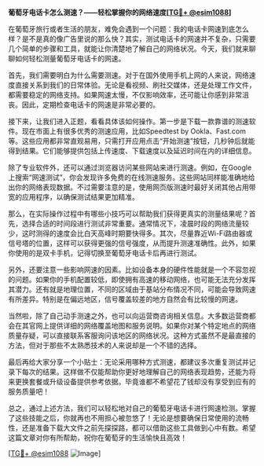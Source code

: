 **葡萄牙电话卡怎么测速？——轻松掌握你的网络速度[[TG💪+ @esim1088](https://t.me/s/esim1088)]**

在葡萄牙旅行或者生活的朋友，难免会遇到一个问题：我的电话卡网速到底怎么样？是不是真的像广告里说的那么快？其实，测试电话卡的网速并不复杂，只需要几个简单的步骤和工具，就能让你清楚地了解自己的网络状况。今天，我们就来聊聊如何轻松测量葡萄牙电话卡的网速。

首先，我们需要明白为什么需要测速。对于在国外使用手机上网的人来说，网络速度直接关系到我们的日常体验。无论是看视频、刷社交媒体，还是处理工作文件，都需要稳定的网络支持。如果网速太慢，不仅影响效率，还可能让你感到非常沮丧。因此，定期检查电话卡的网速是非常必要的。

接下来，让我们进入正题，看看具体该如何操作。第一步是下载一款靠谱的测速软件。现在市面上有很多优秀的测速应用，比如Speedtest by Ookla、Fast.com等。这些应用都非常直观易用，只需打开应用点击“开始测速”按钮，几秒钟后就能得到结果。它们能够提供包括上传速度、下载速度以及延迟时间在内的详细信息。

除了专业软件外，还可以通过浏览器访问某些网站来进行测速。例如，在Google上搜索“网速测试”，你会发现许多免费的在线测速服务。这些网站同样能准确地给出你的网络表现数据。不过需要注意的是，使用网页版测速时最好关闭其他占用带宽的应用程序，以确保测试结果更加精准。

那么，在实际操作过程中有哪些小技巧可以帮助我们获得更真实的测量结果呢？首先，选择合适的时间段进行测试非常重要。通常情况下，凌晨时段的网络流量较少，这时测得的速度会比白天高峰时期要快得多。其次，尽量靠近Wi-Fi路由器或信号塔的位置，这样可以获得更强的信号强度，从而提升测速准确性。此外，如果你使用的是双卡手机，记得切换至葡萄牙电话卡后再进行测试。

另外，还要注意一些影响网速的因素。比如设备本身的硬件性能就是一个不容忽视的问题。如果你的手机配置较低，即使拥有高速的移动网络，也可能无法充分发挥其潜力。还有就是地理位置，不同的区域由于基站分布情况不同，可能会导致网速有所差异。特别是在偏远地区，信号覆盖较差的地方自然会有比较慢的网速。

当然啦，除了自己动手测速之外，也可以向运营商咨询相关信息。大多数运营商都会在其官网上提供详细的网络覆盖地图和服务说明。如果你对某个特定地点的网络质量存疑，可以直接联系客服询问该地区的网络状况。这种方式虽然不是最直接的方法，但对于那些不太熟悉技术的人来说却是一个不错的选择。

最后再给大家分享一个小贴士：无论采用哪种方式测速，都建议多次重复测试并记录下每次的结果。这样做不仅能帮助你更好地理解自己的网络表现趋势，还能为将来更换套餐或升级设备提供参考依据。毕竟谁都不希望花了钱却没有享受到应有的服务质量吧！

总之，通过上述方法，我们可以轻松地对自己的葡萄牙电话卡进行网速检测。掌握了这些技能之后，你就再也不用担心被忽悠了！无论是想要确保日常使用的流畅性，还是准备下载大文件之前先探探路，都可以借助这些工具做到心中有数。希望这篇文章对你有所帮助，祝你在葡萄牙的生活愉快且高效！

[[TG💪+ @esim1088](https://t.me/s/esim1088) ![Image](https://i.postimg.cc/4NQfJmqS/Snipaste-2025-05-13-00-14-12.png)]
